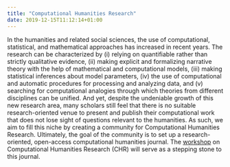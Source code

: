 ```yaml
---
title: "Computational Humanities Research"
date: 2019-12-15T11:12:14+01:00
---
```


In the humanities and related social sciences, the use of computational, statistical, and
mathematical approaches has increased in recent years. The research can be characterized
by (i) relying on quantifiable rather than strictly qualitative evidence, (ii) making explicit and formalizing narrative theory with the help of mathematical and computational models, (iii) making statistical inferences about model parameters, (iv) the use of computational and automatic procedures for processing and analyzing data, and (v) searching for computational analogies through which theories from different disciplines
can be unified. And yet, despite the undeniable growth of this new research area, many scholars still feel
that there is no suitable research-oriented venue to present and publish their
computational work that does not lose sight of questions relevant to the humanities. As
such, we aim to fill this niche by creating a community for Computational Humanities
Research. Ultimately, the goal of the community is to set up a research-oriented,
open-access computational humanities journal. The [workshop](cfp) on Computational Humanities
Research (CHR) will serve as a stepping stone to this journal.
